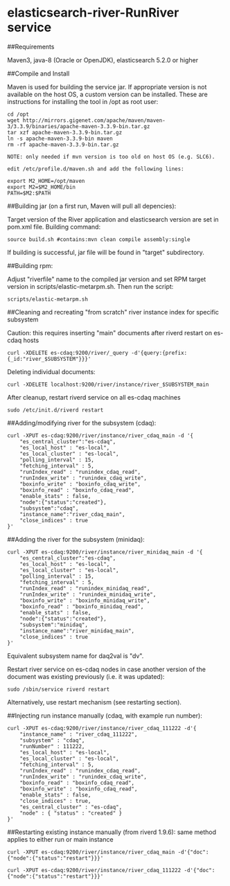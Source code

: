 elasticsearch-river-RunRiver service
==========================

##Requirements

Maven3, java-8 (Oracle or OpenJDK), elasticsearch 5.2.0 or higher

##Compile and Install

Maven is used for building the service jar. If appropriate version is not available on the host OS, a custom version can be installed.
These are instructions for installing the tool in /opt as root user:
```
cd /opt
wget http://mirrors.gigenet.com/apache/maven/maven-3/3.3.9/binaries/apache-maven-3.3.9-bin.tar.gz
tar xzf apache-maven-3.3.9-bin.tar.gz
ln -s apache-maven-3.3.9-bin maven
rm -rf apache-maven-3.3.9-bin.tar.gz

NOTE: only needed if mvn version is too old on host OS (e.g. SLC6).

edit /etc/profile.d/maven.sh and add the following lines:

export M2_HOME=/opt/maven
export M2=$M2_HOME/bin
PATH=$M2:$PATH
```
##Building jar (on a first run, Maven will pull all depencies):

Target version of the River application and elasticsearch version are set in pom.xml file. Building command:
```
source build.sh #contains:mvn clean compile assembly:single
```
If building is successful, jar file will be found in "target" subdirectory.

##Building rpm:

Adjust "riverfile" name to the compiled jar version and set RPM target version in scripts/elastic-metarpm.sh. Then run the script:
```
scripts/elastic-metarpm.sh
```
##Cleaning and recreating "from scratch" river instance index for specific subsystem 

Caution: this requires inserting "main" documents after riverd restart on es-cdaq hosts
```
curl -XDELETE es-cdaq:9200/river/_query -d'{query:{prefix:{_id:"river_$SUBSYSTEM"}}}'
```
Deleting individual documents:
```
curl -XDELETE localhost:9200/river/instance/river_$SUBSYSTEM_main
```
After cleanup, restart riverd service on all es-cdaq machines
```
sudo /etc/init.d/riverd restart
```
##Adding/modifying river for the subsystem (cdaq):
```
curl -XPUT es-cdaq:9200/river/instance/river_cdaq_main -d '{
    "es_central_cluster":"es-cdaq",
    "es_local_host" : "es-local",
    "es_local_cluster" : "es-local",
    "polling_interval" : 15,
    "fetching_interval" : 5,
    "runIndex_read" : "runindex_cdaq_read",
    "runIndex_write" : "runindex_cdaq_write",
    "boxinfo_write" : "boxinfo_cdaq_write",
    "boxinfo_read" : "boxinfo_cdaq_read",
    "enable_stats" : false,
    "node":{"status":"created"},
    "subsystem":"cdaq", 
    "instance_name":"river_cdaq_main",
    "close_indices" : true
}'
```
##Adding the river for the subsystem (minidaq):
```
curl -XPUT es-cdaq:9200/river/instance/river_minidaq_main -d '{
    "es_central_cluster":"es-cdaq",
    "es_local_host" : "es-local",
    "es_local_cluster" : "es-local",
    "polling_interval" : 15,
    "fetching_interval" : 5,
    "runIndex_read" : "runindex_minidaq_read",
    "runIndex_write" : "runindex_minidaq_write",
    "boxinfo_write" : "boxinfo_minidaq_write",
    "boxinfo_read" : "boxinfo_minidaq_read",
    "enable_stats" : false,
    "node":{"status":"created"},
    "subsystem":"minidaq", 
    "instance_name":"river_minidaq_main",
    "close_indices" : true
}'
```
Equivalent subsystem name for daq2val is "dv".

Restart river service on es-cdaq nodes in case another version of the document was existing previously (i.e. it was updated):
```
sudo /sbin/service riverd restart
```
Alternatively, use restart mechanism (see restarting section).

##Injecting run instance manually (cdaq, with example run number):
```
curl -XPUT es-cdaq:9200/river/instance/river_cdaq_111222 -d'{
    "instance_name" : "river_cdaq_111222",
    "subsystem" : "cdaq",
    "runNumber" : 111222,
    "es_local_host" : "es-local",
    "es_local_cluster" : "es-local",
    "fetching_interval" : 5,
    "runIndex_read" : "runindex_cdaq_read",
    "runIndex_write" : "runindex_cdaq_write",
    "boxinfo_read" : "boxinfo_cdaq_read",
    "boxinfo_write" : "boxinfo_cdaq_read",
    "enable_stats" : false,
    "close_indices" : true,
    "es_central_cluster" : "es-cdaq",
    "node" : { "status" : "created" }
}'
```

##Restarting existing instance manually (from riverd 1.9.6):
same method applies to either run or main instance
```
curl -XPUT es-cdaq:9200/river/instance/river_cdaq_main -d'{"doc":{"node":{"status":"restart"}}}'

curl -XPUT es-cdaq:9200/river/instance/river_cdaq_111222 -d'{"doc":{"node":{"status":"restart"}}}'
```
